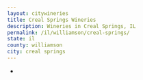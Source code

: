 ```yaml
---
layout: citywineries
title: Creal Springs Wineries
description: Wineries in Creal Springs, IL
permalink: /il/williamson/creal-springs/
state: il
county: williamson
city: creal springs
---
```

-
